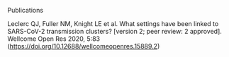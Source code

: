 Publications

Leclerc QJ, Fuller NM, Knight LE et al. What settings have been linked to SARS-CoV-2 transmission clusters? [version 2; peer review: 2 approved]. Wellcome Open Res 2020, 5:83 (https://doi.org/10.12688/wellcomeopenres.15889.2)

